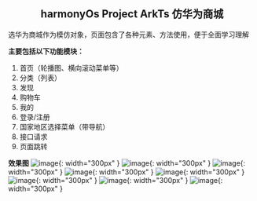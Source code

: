 ## <center> harmonyOs Project ArkTs 仿华为商城

选华为商城作为模仿对象，页面包含了各种元素、方法使用，便于全面学习理解

**主要包括以下功能模块：**
1. 首页（轮播图、横向滚动菜单等）
2. 分类（列表）
3. 发现
4. 购物车
5. 我的
6. 登录/注册
7. 国家地区选择菜单（带导航）
8. 接口请求
9. 页面跳转

**效果图**
![image](https://github.com/youfrweb/harmonyProject/blob/master/projectImages/projectImage01.png){: width="300px" }
![image](https://github.com/youfrweb/harmonyProject/blob/master/projectImages/projectImage02.png){: width="300px" }
![image](https://github.com/youfrweb/harmonyProject/blob/master/projectImages/projectImage03.png){: width="300px" }
![image](https://github.com/youfrweb/harmonyProject/blob/master/projectImages/projectImage04.png){: width="300px" }
![image](https://github.com/youfrweb/harmonyProject/blob/master/projectImages/projectImage05.png){: width="300px" }
![image](https://github.com/youfrweb/harmonyProject/blob/master/projectImages/projectImage06.png){: width="300px" }
![image](https://github.com/youfrweb/harmonyProject/blob/master/projectImages/projectImage07.png){: width="300px" }
![image](https://github.com/youfrweb/harmonyProject/blob/master/projectImages/projectImage08.png){: width="300px" }

